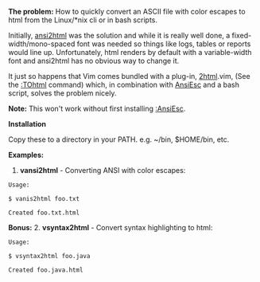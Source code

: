 **The problem:** How to quickly convert an ASCII file with color escapes to html from the Linux/\*nix cli or in bash scripts.

Initially, [ansi2html](https://pypi.org/project/ansi2html/) was the solution and while it is really well done, a fixed-width/mono-spaced font was needed so things like logs, tables or reports would line up. Unfortunately, html renders by default with a variable-width font and ansi2html has no obvious way to change it.

It just so happens that Vim comes bundled with a  plug-in, [2html](https://github.com/vim/vim/blob/master/runtime/syntax/2html.vim).vim, (See the [:TOhtml](http://vimdoc.sourceforge.net/htmldoc/syntax.html#:TOhtml) command) which, in combination with [AnsiEsc](https://www.vim.org/scripts/script.php?script_id=302) and a bash script, solves the problem nicely.

**Note:** This won't work without first installing [:AnsiEsc](https://www.vim.org/scripts/script.php?script_id=302).

**Installation**

Copy these to a directory in your PATH. e.g. ~/bin, $HOME/bin, etc.

**Examples:**

1. **vansi2html** - Converting ANSI with color escapes:
```
Usage:

$ vanis2html foo.txt

Created foo.txt.html

```

**Bonus:**
2. **vsyntax2html** - Convert syntax highlighting to html:
```
Usage:

$ vsyntax2html foo.java

Created foo.java.html

```

